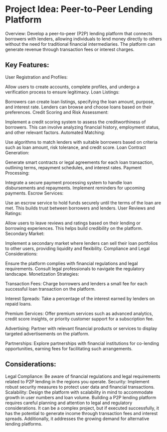 # Project Idea: Peer-to-Peer Lending Platform

Overview:
Develop a peer-to-peer (P2P) lending platform that connects borrowers with lenders, allowing individuals to lend money directly to others without the need for traditional financial intermediaries. The platform can generate revenue through transaction fees or interest charges.

## Key Features:

User Registration and Profiles:

Allow users to create accounts, complete profiles, and undergo a verification process to ensure legitimacy.
Loan Listings:

Borrowers can create loan listings, specifying the loan amount, purpose, and interest rate. Lenders can browse and choose loans based on their preferences.
Credit Scoring and Risk Assessment:

Implement a credit scoring system to assess the creditworthiness of borrowers. This can involve analyzing financial history, employment status, and other relevant factors.
Automated Matching:

Use algorithms to match lenders with suitable borrowers based on criteria such as loan amount, risk tolerance, and credit score.
Loan Contract Generation:

Generate smart contracts or legal agreements for each loan transaction, outlining terms, repayment schedules, and interest rates.
Payment Processing:

Integrate a secure payment processing system to handle loan disbursements and repayments. Implement reminders for upcoming payments.
Escrow Services:

Use an escrow service to hold funds securely until the terms of the loan are met. This builds trust between borrowers and lenders.
User Reviews and Ratings:

Allow users to leave reviews and ratings based on their lending or borrowing experiences. This helps build credibility on the platform.
Secondary Market:

Implement a secondary market where lenders can sell their loan portfolios to other users, providing liquidity and flexibility.
Compliance and Legal Considerations:

Ensure the platform complies with financial regulations and legal requirements. Consult legal professionals to navigate the regulatory landscape.
Monetization Strategies:

Transaction Fees: Charge borrowers and lenders a small fee for each successful loan transaction on the platform.

Interest Spreads: Take a percentage of the interest earned by lenders on repaid loans.

Premium Services: Offer premium services such as advanced analytics, credit score insights, or priority customer support for a subscription fee.

Advertising: Partner with relevant financial products or services to display targeted advertisements on the platform.

Partnerships: Explore partnerships with financial institutions for co-lending opportunities, earning fees for facilitating such arrangements.

## Considerations:

Legal Compliance: Be aware of financial regulations and legal requirements related to P2P lending in the regions you operate.
Security: Implement robust security measures to protect user data and financial transactions.
Scalability: Design the platform with scalability in mind to accommodate growth in user numbers and loan volume.
Building a P2P lending platform requires careful planning and attention to legal and regulatory considerations. It can be a complex project, but if executed successfully, it has the potential to generate income through transaction fees and interest spreads. Additionally, it addresses the growing demand for alternative lending platforms.






